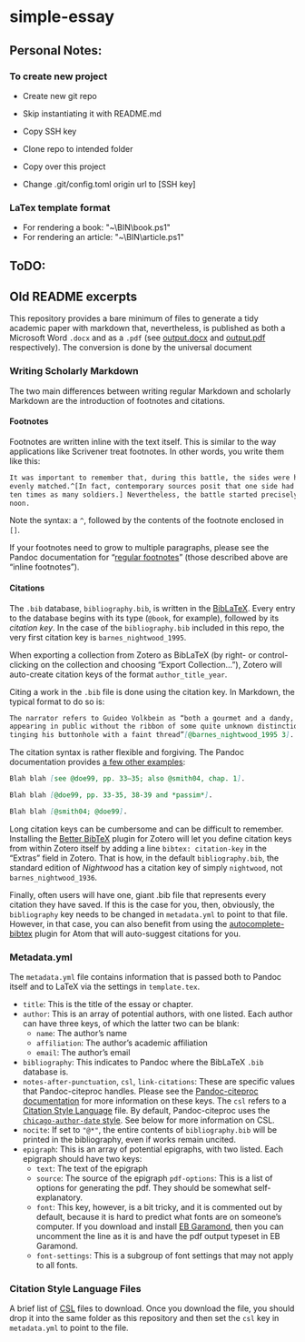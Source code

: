 # simple-essay

## Personal Notes:

### To create new project

  - Create new git repo

  - Skip instantiating it with README.md

  - Copy SSH key

  - Clone repo to intended folder

  - Copy over this project

  - Change .git/config.toml origin url to [SSH key]

### LaTex template format

- For rendering a book: "~\BIN\book.ps1"
- For rendering an article: "~\BIN\article.ps1"

## ToDO:

## Old README excerpts

This repository provides a bare minimum of files to generate a tidy academic
paper with markdown that, nevertheless, is published as both a Microsoft Word
`.docx` and as a `.pdf` (see
[output.docx](https://github.com/plain-plain-text/simple-essay/blob/master/output.docx)
and
[output.pdf](https://github.com/plain-plain-text/simple-essay/blob/master/output.pdf)
respectively). The conversion is done by the universal document

### Writing Scholarly Markdown

The two main differences between writing regular Markdown and scholarly
Markdown are the introduction of footnotes and citations.

#### Footnotes

Footnotes are written inline with the text itself. This is similar to the way
applications like Scrivener treat footnotes. In other words, you write them
like this:

```markdown
It was important to remember that, during this battle, the sides were hardly
evenly matched.^[In fact, contemporary sources posit that one side had nearly
ten times as many soldiers.] Nevertheless, the battle started precisely at
noon.
```

Note the syntax: a `^`, followed by the contents of the footnote enclosed in
`[]`.

If your footnotes need to grow to multiple paragraphs, please see the Pandoc
documentation for “[regular
footnotes](https://pandoc.org/MANUAL.html#footnotes)” (those described above
are “inline footnotes”).

#### Citations

The `.bib` database, `bibliography.bib`, is written in the
[BibLaTeX](https://ctan.org/pkg/biblatex?lang=en). Every entry to the database
begins with its type (`@book`, for example), followed by its *citation key*.
In the case of the `bibliography.bib` included in this repo, the very first
citation key is `barnes_nightwood_1995`.

When exporting a collection from Zotero as BibLaTeX (by right- or
control-clicking on the collection and choosing “Export Collection…”), Zotero
will auto-create citation keys of the format `author_title_year`.

Citing a work in the `.bib` file is done using the citation key. In Markdown,
the typical format to do so is:

```markdown
The narrator refers to Guideo Volkbein as “both a gourmet and a dandy, never
appearing in public without the ribbon of some quite unknown distinction
tinging his buttonhole with a faint thread”[@barnes_nightwood_1995 3].
```

The citation syntax is rather flexible and forgiving. The Pandoc documentation
provides [a few other examples](https://pandoc.org/MANUAL.html#citations):

```markdown
Blah blah [see @doe99, pp. 33–35; also @smith04, chap. 1].

Blah blah [@doe99, pp. 33-35, 38-39 and *passim*].

Blah blah [@smith04; @doe99].
```

Long citation keys can be cumbersome and can be difficult to remember.
Installing the [Better BibTeX](https://retorque.re/zotero-better-bibtex/)
plugin for Zotero will let you define citation keys from within Zotero itself
by adding a line `bibtex: citation-key` in the “Extras” field in Zotero. That
is how, in the default `bibliography.bib`, the standard edition of _Nightwood_
has a citation key of simply `nightwood`, not `barnes_nightwood_1936`.

Finally, often users will have one, giant .bib file that represents every
citation they have saved. If this is the case for you, then, obviously, the
`bibliography` key needs to be changed in `metadata.yml` to point to that
file. However, in that case, you can also benefit from using the
[autocomplete-bibtex](https://atom.io/packages/autocomplete-bibtex) plugin for
Atom that will auto-suggest citations for you.

### Metadata.yml

The `metadata.yml` file contains information that is passed both to Pandoc
itself and to LaTeX via the settings in `template.tex`.

* `title`: This is the title of the essay or chapter.
* `author`: This is an array of potential authors, with one listed. Each
author can have three keys, of which the latter two can be blank:
    * `name`: The author’s name
    * `affiliation`: The author’s academic affiliation
    * `email`: The author’s email
* `bibliography`: This indicates to Pandoc where the BibLaTeX `.bib` database
is.
* `notes-after-punctuation`, `csl`, `link-citations`: These are specific
values that Pandoc-citeproc handles. Please see the [Pandoc-citeproc
documentation](https://github.com/jgm/pandoc-citeproc/blob/master/man/pandoc-citeproc.1.md)
for more information on these keys. The `csl` refers to a [Citation Style
Language](https://citationstyles.org/) file. By default, Pandoc-citeproc uses
the [`chicago-author-date`
style](https://github.com/citation-style-language/styles/blob/master/chicago-author-date.csl).
See below for more information on CSL.
* `nocite`: If set to `"@*"`, the entire contents of `bibliography.bib` will
be printed in the bibliography, even if works remain uncited.
* `epigraph`: This is an array of potential epigraphs, with two listed. Each
epigraph should have two keys:
    * `text`: The text of the epigraph
    * `source`: The source of the epigraph
`pdf-options`: This is a list of options for generating the pdf. They should
be somewhat self-explanatory.
    * `font`: This key, however, is a bit tricky, and it is commented out by
    default, because it is hard to predict what fonts are on someone’s
    computer. If you download and install [EB
    Garamond](http://www.georgduffner.at/ebgaramond/index.html), then you can
    uncomment the line as it is and have the pdf output typeset in EB
    Garamond.
    * `font-settings`: This is a subgroup of font settings that may not apply
    to all fonts.

### Citation Style Language Files

A brief list of [CSL](http://citationstyles.org) files to download. Once you
download the file, you should drop it into the same folder as this repository
and then set the `csl` key in `metadata.yml` to point to the file.
